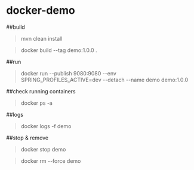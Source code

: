 # docker-demo
##build

>mvn clean install 

>docker build --tag demo:1.0.0 .

##run

>docker run --publish 9080:9080 --env SPRING_PROFILES_ACTIVE=dev --detach --name demo demo:1.0.0

##check running containers

>docker ps -a

##logs

>docker logs -f demo

##stop & remove

>docker stop demo

>docker rm --force demo
